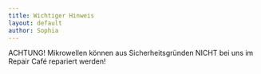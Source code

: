 ```yaml
---
title: Wichtiger Hinweis
layout: default
author: Sophia
---
```

ACHTUNG! Mikrowellen können aus Sicherheitsgründen NICHT bei uns im Repair Café repariert werden!
